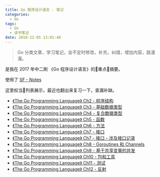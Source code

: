 ```yaml
---
title: Go 程序设计语言 - 笔记
categories:
  - Go
tags:
  - Go
  - 读书笔记
date: 2018-12-05 13:01:48
---
```

> Go 分类文章，学习笔记，会不定时修改，补充，纠错，增加内容，路漫漫。

是我在 2017 年中二刷 《Go 程序设计语言》的重点摘要。

使用了 [SF - Notes](https://segmentfault.com/notes)

这里权当列表展示，最近也翻出来复习一下，查漏补缺。

- [《The Go Programming Language》 Ch2 - 程序结构](https://segmentfault.com/n/1330000009462604)
- [《The Go Programming Language》 Ch3 - 基础数据类型](https://segmentfault.com/n/1330000009472036)
- [《The Go Programming Language》 Ch4 - 复合数据类型](https://segmentfault.com/n/1330000009512157)
- [《The Go Programming Language》 Ch5 - 函数](https://segmentfault.com/n/1330000009624546)
- [《The Go Programming Language》 Ch6 - 方法](https://segmentfault.com/n/1330000009652741)
- [《The Go Programming Language》 Ch7 - 接口](https://segmentfault.com/n/1330000009653560)
- [《The Go Programming Language》 Ch7 - 接口 - 涉及接口记录](https://segmentfault.com/n/1330000009667150)
- [《The Go Programming Language》 Ch8 - Goroutines 和 Channels](https://segmentfault.com/n/1330000009717140)
- [《The Go Programming Language》 Ch9 - 基于共享变量的并发](https://segmentfault.com/n/1330000009740994)
- [《The Go Programming Language》 Ch10 - 包和工具](https://segmentfault.com/n/1330000017367246)
- [《The Go Programming Language》 Ch11 - 测试](https://segmentfault.com/n/1330000017376163)
- [《The Go Programming Language》 Ch12 - 反射](https://segmentfault.com/n/1330000009741041)
